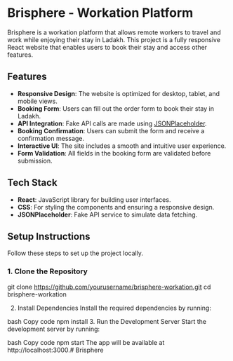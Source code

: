 # Brisphere - Workation Platform

Brisphere is a workation platform that allows remote workers to travel and work while enjoying their stay in Ladakh. This project is a fully responsive React website that enables users to book their stay and access other features.

## Features

- **Responsive Design**: The website is optimized for desktop, tablet, and mobile views.
- **Booking Form**: Users can fill out the order form to book their stay in Ladakh.
- **API Integration**: Fake API calls are made using [JSONPlaceholder](https://jsonplaceholder.typicode.com/).
- **Booking Confirmation**: Users can submit the form and receive a confirmation message.
- **Interactive UI**: The site includes a smooth and intuitive user experience.
- **Form Validation**: All fields in the booking form are validated before submission.

## Tech Stack

- **React**: JavaScript library for building user interfaces.
- **CSS**: For styling the components and ensuring a responsive design.
- **JSONPlaceholder**: Fake API service to simulate data fetching.

## Setup Instructions

Follow these steps to set up the project locally.

### 1. Clone the Repository


git clone https://github.com/yourusername/brisphere-workation.git
cd brisphere-workation

2. Install Dependencies
Install the required dependencies by running:

bash
Copy code
npm install
3. Run the Development Server
Start the development server by running:

bash
Copy code
npm start
The app will be available at http://localhost:3000.#   B r i s p h e r e 
 
 

